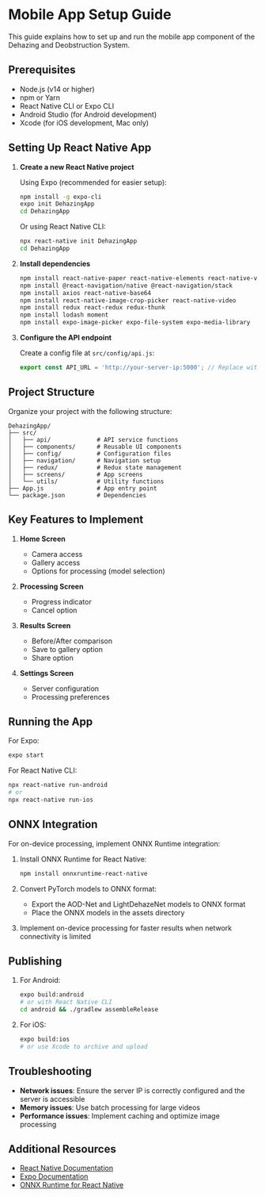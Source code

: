 # Mobile App Setup Guide

This guide explains how to set up and run the mobile app component of the Dehazing and Deobstruction System.

## Prerequisites

- Node.js (v14 or higher)
- npm or Yarn
- React Native CLI or Expo CLI
- Android Studio (for Android development)
- Xcode (for iOS development, Mac only)

## Setting Up React Native App

1. **Create a new React Native project**

   Using Expo (recommended for easier setup):
   ```bash
   npm install -g expo-cli
   expo init DehazingApp
   cd DehazingApp
   ```

   Or using React Native CLI:
   ```bash
   npx react-native init DehazingApp
   cd DehazingApp
   ```

2. **Install dependencies**

   ```bash
   npm install react-native-paper react-native-elements react-native-vector-icons
   npm install @react-navigation/native @react-navigation/stack
   npm install axios react-native-base64
   npm install react-native-image-crop-picker react-native-video
   npm install redux react-redux redux-thunk
   npm install lodash moment
   npm install expo-image-picker expo-file-system expo-media-library
   ```

3. **Configure the API endpoint**

   Create a config file at `src/config/api.js`:
   ```javascript
   export const API_URL = 'http://your-server-ip:5000'; // Replace with your server IP
   ```

## Project Structure

Organize your project with the following structure:

```
DehazingApp/
├── src/
│   ├── api/             # API service functions
│   ├── components/      # Reusable UI components
│   ├── config/          # Configuration files
│   ├── navigation/      # Navigation setup
│   ├── redux/           # Redux state management
│   ├── screens/         # App screens
│   └── utils/           # Utility functions
├── App.js               # App entry point
└── package.json         # Dependencies
```

## Key Features to Implement

1. **Home Screen**
   - Camera access
   - Gallery access
   - Options for processing (model selection)

2. **Processing Screen**
   - Progress indicator
   - Cancel option

3. **Results Screen**
   - Before/After comparison
   - Save to gallery option
   - Share option

4. **Settings Screen**
   - Server configuration
   - Processing preferences

## Running the App

For Expo:
```bash
expo start
```

For React Native CLI:
```bash
npx react-native run-android
# or
npx react-native run-ios
```

## ONNX Integration

For on-device processing, implement ONNX Runtime integration:

1. Install ONNX Runtime for React Native:
   ```bash
   npm install onnxruntime-react-native
   ```

2. Convert PyTorch models to ONNX format:
   - Export the AOD-Net and LightDehazeNet models to ONNX format
   - Place the ONNX models in the assets directory

3. Implement on-device processing for faster results when network connectivity is limited

## Publishing

1. For Android:
   ```bash
   expo build:android
   # or with React Native CLI
   cd android && ./gradlew assembleRelease
   ```

2. For iOS:
   ```bash
   expo build:ios
   # or use Xcode to archive and upload
   ```

## Troubleshooting

- **Network issues**: Ensure the server IP is correctly configured and the server is accessible
- **Memory issues**: Use batch processing for large videos
- **Performance issues**: Implement caching and optimize image processing

## Additional Resources

- [React Native Documentation](https://reactnative.dev/docs/getting-started)
- [Expo Documentation](https://docs.expo.dev/)
- [ONNX Runtime for React Native](https://github.com/microsoft/onnxruntime-react-native)
